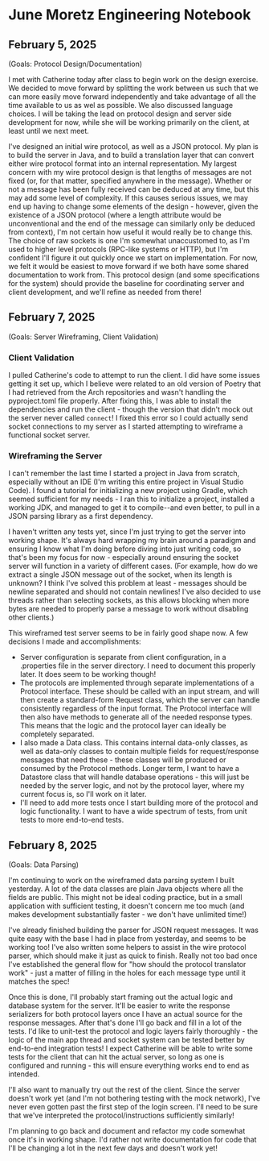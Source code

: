 # June Moretz Engineering Notebook

## February 5, 2025

(Goals: Protocol Design/Documentation)

I met with Catherine today after class to begin work on the design exercise. We decided to move forward by splitting the work between us such that we can more easily move forward independently and take advantage of all the time available to us as wel as possible. We also discussed language choices. I will be taking the lead on protocol design and server side development for now, while she will be working primarily on the client, at least until we next meet.

I've designed an initial wire protocol, as well as a JSON protocol. My plan is to build the server in Java, and to build a translation layer that can convert either wire protocol format into an internal representation. My largest concern with my wire protocol design is that lengths of messages are not fixed (or, for that matter, specified anywhere in the message). Whether or not a message has been fully received can be deduced at any time, but this may add some level of complexity. If this causes serious issues, we may end up having to change some elements of the design - however, given the existence of a JSON protocol (where a length attribute would be unconventional and the end of the message can similarly only be deduced from context), I'm not certain how useful it would really be to change this. The choice of raw sockets is one I'm somewhat unaccustomed to, as I'm used to higher level protocols (RPC-like systems or HTTP), but I'm confident I'll figure it out quickly once we start on implementation. For now, we felt it would be easiest to move forward if we both have some shared documentation to work from. This protocol design (and some specifications for the system) should provide the baseline for coordinating server and client development, and we'll refine as needed from there!

## February 7, 2025

(Goals: Server Wireframing, Client Validation)

### Client Validation

I pulled Catherine's code to attempt to run the client. I did have some issues getting it set up, which I believe were related to an old version of Poetry that I had retrieved from the Arch repositories and wasn't handling the pyproject.toml file properly. After fixing this, I was able to install the dependencies and run the client - though the version that didn't mock out the server never called `connect`! I fixed this error so I could actually send socket connections to my server as I started attempting to wireframe a functional socket server.

### Wireframing the Server

I can't remember the last time I started a project in Java from scratch, especially without an IDE (I'm writing this entire project in Visual Studio Code). I found a tutorial for initializing a new project using Gradle, which seemed sufficient for my needs - I ran this to initialize a project, installed a working JDK, and managed to get it to compile--and even better, to pull in a JSON parsing library as a first dependency.

I haven't written any tests yet, since I'm just trying to get the server into working shape. It's always hard wrapping my brain around a paradigm and ensuring I know what I'm doing before diving into just writing code, so that's been my focus for now - especially around ensuring the socket server will function in a variety of different cases. (For example, how do we extract a single JSON message out of the socket, when its length is unknown? I think I've solved this problem at least - messages should be newline separated and should not contain newlines! I've also decided to use threads rather than selecting sockets, as this allows blocking when more bytes are needed to properly parse a message to work without disabling other clients.)

This wireframed test server seems to be in fairly good shape now. A few decisions I made and accomplishments:

- Server configuration is separate from client configuration, in a .properties file in the server directory. I need to document this properly later. It does seem to be working though!
- The protocols are implemented through separate implementations of a Protocol interface. These should be called with an input stream, and will then create a standard-form Request class, which the server can handle consistently regardless of the input format. The Protocol interface will then also have methods to generate all of the needed response types. This means that the logic and the protocol layer can ideally be completely separated.
- I also made a Data class. This contains internal data-only classes, as well as data-only classes to contain multiple fields for request/response messages that need these - these classes will be produced or consumed by the Protocol methods. Longer term, I want to have a Datastore class that will handle database operations - this will just be needed by the server logic, and not by the protocol layer, where my current focus is, so I'll work on it later.
- I'll need to add more tests once I start building more of the protocol and logic functionality. I want to have a wide spectrum of tests, from unit tests to more end-to-end tests.

## February 8, 2025

(Goals: Data Parsing)

I'm continuing to work on the wireframed data parsing system I built yesterday. A lot of the data classes are plain Java objects where all the fields are public. This might not be ideal coding practice, but in a small application with sufficient testing, it doesn't concern me too much (and makes development substantially faster - we don't have unlimited time!)

I've already finished building the parser for JSON request messages. It was quite easy with the base I had in place from yesterday, and seems to be working too! I've also written some helpers to assist in the wire protocol parser, which should make it just as quick to finish. Really not too bad once I've established the general flow for "how should the protocol translator work" - just a matter of filling in the holes for each message type until it matches the spec!

Once this is done, I'll probably start framing out the actual logic and database system for the server. It'll be easier to write the response serializers for both protocol layers once I have an actual source for the response messages. After that's done I'll go back and fill in a lot of the tests. I'd like to unit-test the protocol and logic layers fairly thoroughly - the logic of the main app thread and socket system can be tested better by end-to-end integration tests! I expect Catherine will be able to write some tests for the client that can hit the actual server, so long as one is configured and running - this will ensure everything works end to end as intended.

I'll also want to manually try out the rest of the client. Since the server doesn't work yet (and I'm not bothering testing with the mock network), I've never even gotten past the first step of the login screen. I'll need to be sure that we've interpreted the protocol/instructions sufficiently similarly!

I'm planning to go back and document and refactor my code somewhat once it's in working shape. I'd rather not write documentation for code that I'll be changing a lot in the next few days and doesn't work yet!
